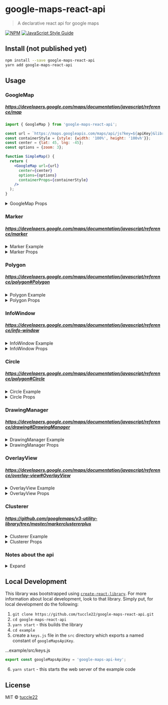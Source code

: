 # google-maps-react-api

> A declarative react api for google maps

[![NPM](https://img.shields.io/npm/v/google-maps-react-api.svg)](https://www.npmjs.com/package/google-maps-react-api) [![JavaScript Style Guide](https://img.shields.io/badge/code_style-standard-brightgreen.svg)](https://standardjs.com)

## Install (not published yet)

```bash
npm install --save google-maps-react-api
yarn add google-maps-react-api
```

## Usage

### GoogleMap
##### https://developers.google.com/maps/documentation/javascript/reference/map

```jsx
import { GoogleMap } from 'google-maps-react-api';

const url = `https://maps.googleapis.com/maps/api/js?key=${apiKey}&libraries=geometry,drawing`;
const containerStyle = {style: {width: '100%', height: '100vh'}};
const center = {lat: 45, lng: -45};
const options = {zoom: 3};

function SimpleMap() {
  return (
    <GoogleMap url={url}
      center={center}
      options={options}
      containerProps={containerStyle}
    />
  );
}
```
<details><summary>GoogleMap Props</summary>

| Name                | Type           | Default Value | Required   |
| ------------------- | -------------- | ------------- | ---------- |
| center              | latLng Obj     |               | Yes        |
| containerProps      | Object         |               | Yes        |
| children            | `google-maps-react-api` components |               | No         |
| options             | [Object](https://developers.google.com/maps/documentation/javascript/reference/map#MapOptions)         |               | zoom property         |
| url                 | String         |               | Yes        |
| EVENTS              |                |               |            |
| onBoundsChanged     | Function       |               | No         |
| onCenterChanged     | Function       |               | No         |
| onClick             | Function       |               | No         |
| onDblClick          | Function       |               | No         |
| onDrag              | Function       |               | No         |
| onDragEnd           | Function       |               | No         |
| onDragStart         | Function       |               | No         |
| onHeadingChanged    | Function       |               | No         |
| onIdle              | Function       |               | No         |
| onMapTypeIdChanged  | Function       |               | No         |
| onMouseMove         | Function       |               | No         |
| onMouseOut          | Function       |               | No         |
| onMouseOver         | Function       |               | No         |
| onProjectionChanged | Function       |               | No         |
| onRightClick        | Function       |               | No         |
| onTilesLoaded       | Function       |               | No         |
| onTiltChanged       | Function       |               | No         |
| onZoomChanged       | Function       |               | No         |
</details>

### Marker
##### https://developers.google.com/maps/documentation/javascript/reference/marker

<details><summary>Marker Example</summary>

```jsx
import { GoogleMap, Marker } from 'google-maps-react-api';

function MapWithMarker() {
  return (
    <GoogleMap {...googleMapProps}>
      <Marker center={{lat: 45, lng: -45}} />
    </GoogleMap>
  );
}
```
</details>
<details><summary>Marker Props</summary>

| Name                | Type           | Default Value | Required  |
| ------------------- | ---------------|---------------| --------- |
| center              | latLng Obj     |               | Yes       |
| children            | `Circle` `InfoWindow` |               | No        |
| options             | [Object](https://developers.google.com/maps/documentation/javascript/reference/marker#MarkerOptions)         |               | Yes       |     
| noRedraw            | Number         |               | No        |
| EVENTS              |                |               |           |
| onClick             | Function       |               | No        |
| onDblClick          | Function       |               | No        |
| onDrag              | Function       |               | No        |
| onDragEnd           | Function       |               | No        |
| onDragStart         | Function       |               | No        |
| onMouseDown         | Function       |               | No        |
| onMouseOut          | Function       |               | No        |
| onMouseOver         | Function       |               | No        |
| onMouseUp           | Function       |               | No        |

</details>


### Polygon
##### https://developers.google.com/maps/documentation/javascript/reference/polygon#Polygon
<details><summary>Polygon Example</summary>

```jsx
import { GoogleMap, Polygon } from 'google-maps-react-api';

const triangleCoords = [
  { lat: 25.774, lng: -80.190 },
  { lat: 18.466, lng: -66.118 },
  { lat: 32.321, lng: -64.757 }
];

const bermudaTriangleOpts = {
  paths: triangleCoords,
  strokeColor: '#FF0000',
  strokeOpacity: 0.8,
  strokeWeight: 3,
  fillColor: '#FF0000',
  fillOpacity: 0.35
};

function MapWithPolygon() {
  return (
    <GoogleMap {...googleMapProps}>
      <Polygon options={bermudaTriangleOpts} />
    </GoogleMap>
  );
}
```
</details>
<details><summary>Polygon Props</summary>

| Name                | Type           | Default Value | Required  |
| ------------------- | ---------------|---------------| --------- |
| children            | `InfoWindow`   |               | No        |
| options             | [Object](https://developers.google.com/maps/documentation/javascript/reference/polygon#PolygonOptions)         |               | Yes       |     
| EVENTS              |                |               |           |
| onClick             | Function       |               | No        |
| onDblClick          | Function       |               | No        |
| onDrag              | Function       |               | No        |
| onDragEnd           | Function       |               | No        |
| onDragStart         | Function       |               | No        |
| onMouseDown         | Function       |               | No        |
| onMouseOut          | Function       |               | No        |
| onMouseOver         | Function       |               | No        |
| onMouseUp           | Function       |               | No        |
</details>

### InfoWindow
##### https://developers.google.com/maps/documentation/javascript/reference/info-window
<details><summary>InfoWindow Example</summary>

#### InfoWindow - center
```jsx
import { GoogleMap, InfoWindow } from 'google-maps-react-api';

function MapWithInfoWindow() {
  return (
    <GoogleMap {...googleMapProps}>
      <InfoWindow center={{lat: 45 lng: -45}}>
        Hello World!
      </InfoWindow>
    </GoogleMap>
  );
}
```

#### InfoWindow - `Marker` || `Polygon`
The `InfoWindow` can be positioned according to either the `Marker` or `Polygon` component. Note: It may be more performant to use a single InfoWindow passing in a `center` or an `anchor` prop if you only need to show one InfoWindow at a time, such while hovering on a marker.
```jsx
import { GoogleMap, InfoWindow, Marker } from 'google-maps-react-api';

function MapWithMarkerAndInfoWindow() {
  return (
    <GoogleMap {...googleMapProps}>
      <Marker {...markerProps}>
        <InfoWindow>
          Hello World!
        </InfoWindow>
      </Marker>
    </GoogleMap>
  );
}
```
</details>
<details><summary>InfoWindow Props</summary>

| Name                | Type           | Default Value | Required  |
| ------------------- | ---------------|---------------| --------- |
| anchor              | `Marker` instance |            | No        |
| center              | latLng Obj     |               | `!anchor` |
| children            | Node           |               | Yes       |
| options             | [Object](https://developers.google.com/maps/documentation/javascript/reference/info-window#InfoWindowOptions)         |               | Yes       |     
| EVENTS              |                |               |           |
</details>

### Circle
##### https://developers.google.com/maps/documentation/javascript/reference/polygon#Circle
<details><summary>Circle Example</summary>

```jsx
import { GoogleMap, Circle } from 'google-maps-react-api';

const options = { radius: 500 };
const center = { lat: 45, lng: -45 };
function MapWithCircle() {
  return (
    <GoogleMap {...googleMapProps}>
      <Circle center={center}
        options={options}
      />
    </GoogleMap>
  );
}
```

#### Circle - `Marker`
```jsx
import { GoogleMap, Marker, Circle } from 'google-maps-react-api';

const options = { radius: 500 };
function MapWithMarkerAndCircle() {
  return (
    <GoogleMap {...googleMapProps}>
      <Marker {...markerProps}>
        <Circle options={options} />
      </Marker>
    </GoogleMap>
  );
}
```
</details>
<details><summary>Circle Props</summary>

| Name                | Type           | Default Value | Required  |
| ------------------- | ---------------|---------------| --------- |
| center              | latLng Obj     |               | Yes       |
| options             | [Object](https://developers.google.com/maps/documentation/javascript/reference/polygon#CircleOptions)         |               | radius property        |     
| EVENTS              |                |               |           |
| onCenterChanged     | Function       |               | No        |
| onClick             | Function       |               | No        |
| onDblClick          | Function       |               | No        |
| onDrag              | Function       |               | No        |
| onDragEnd           | Function       |               | No        |
| onDragStart         | Function       |               | No        |
| onMouseDown         | Function       |               | No        |
| onMouseMove         | Function       |               | No        |
| onMouseOut          | Function       |               | No        |
| onMouseOver         | Function       |               | No        |
| onMouseUp           | Function       |               | No        |
| onRadiusChanged     | Function       |               | No        |
| onRightClick        | Function       |               | No        |

</details>

### DrawingManager
##### https://developers.google.com/maps/documentation/javascript/reference/drawing#DrawingManager
<details><summary>DrawingManager Example</summary>

```jsx
import { GoogleMap, DrawingManager } from 'google-maps-react-api';

function MapWithDrawingManager() {
  return (
    <GoogleMap {...googleMapProps}>
      <DrawingManager />
    </GoogleMap>
  );
}
```
</details>
<details><summary>DrawingManager Props</summary>

| Name                | Type           | Default Value | Required  |
| ------------------- | ---------------|---------------| --------- |
| options             | [Object](https://developers.google.com/maps/documentation/javascript/reference/drawing#DrawingManagerOptions)         |               | No        |     
| EVENTS              |                |               |           |
| onCircleComplete    | Function       |               |           |
| onMarkerComplete    | Function       |               |           |
| onOverlayComplete   | Function       |               |           |
| onPolyLineComplete  | Function       |               |           |
| onPolyLineComplete  | Function       |               |           |
| onRectangleComplete | Function       |               |           |
</details>

### OverlayView
##### https://developers.google.com/maps/documentation/javascript/reference/overlay-view#OverlayView
<details><summary>OverlayView Example</summary>

```jsx
import { GoogleMap, OverlayView } from 'google-maps-react-api';

function MapWithOverlayView() {
  return (
    <GoogleMap {...googleMapProps}>
      <OverlayView center={{lat: 45, lng: -45}}>
        Hello World!
      </OverlayView>
    </GoogleMap>
  );
}
```

#### OverlayView - `Polygon`
```jsx
import { GoogleMap, OverlayView } from 'google-maps-react-api';

function MapWithPolygonAndOverlayView() {
  return (
    <GoogleMap {...googleMapProps}>
      <Polygon {...polygonProps}>
        <OverlayView>
          Hello World!
        </OverlayView>
      </Polygon>
    </GoogleMap>
  );
}
```
</details>
<details><summary>OverlayView Props</summary>

| Name                | Type           | Default Value | Required  |
| ------------------- | ---------------|---------------| --------- |
| center              | latLng Obj     |               | `!Polygon` child |
| children            | Node (single)  |               | Yes       |
| className           | String         |               | No        |
| style               | Object         |               |           |
</details>

### Clusterer
##### https://github.com/googlemaps/v3-utility-library/tree/master/markerclustererplus
<details><summary>Clusterer Example</summary>

For performance reasons, when a `Circle` is a child of a `Marker` and that `Marker` is a child of a `Clusterer`, the `Circle` is removed from the map when its `Marker` is clustered.
```jsx
import { GoogleMap, Marker, Clusterer } from 'google-maps-react-api';

const markers = Array(1000).fill(0).map((_, i) => {
  const lat = Math.random() * 360 - 180;
  const lng = Math.random() * 360 - 180;
  return ({ key: i, center: { lat, lng } });
});

function MapWithClusteringMarkers() {
  return (
    <GoogleMap {...googleMapProps}>
      <Clusterer>
        { markers.map(m =>
          <Marker {...m} />
        )}
      </Clusterer>
    </GoogleMap>
  )
}
```
</details>
<details><summary>Clusterer Props</summary>

| Name                | Type           | Default Value | Required  |
| ------------------- | ---------------|---------------| --------- |
| children            | `Marker[]`     |               | Yes       |
| averageCenter       | String         | `false`       | No        |
| batchSize           | Number         |               | No        |
| batchSizeIE         | Number         |               | No        |
| calculator          | Function       |               | No        |
| clusterClass        | String         |               | No        |
| enableRetinaIcons   | Boolean        | `false`       | No        |
| gridSize            | Number         | `60`          | No        |
| ignoreHidden        | Boolean        | `false`       | No        |
| imageExtension      | String         |               | No        |
| imagePath           | String         |               | No        |
| imageSizes          | Array          |               | No        |
| maxZoom             | Number         |               | No        |
| minimumClusterSize  | Number         | `2`           | No        |
| styles              | Array          |               | No        |
| title               | String         |               | No        |
| zoomOnClick         | Boolean        |               | No        |
</details>

### Notes about the api
<details><summary>Expand</summary>

#### center - `{ lat: number, lng: number }`
All components that are positioned on the map accept this prop.

#### options - `{ ...object }`
Although the `google.maps` v3 api allows setting individual properties on its objects, it also allows these same (as far as I've seen) properties to be set with the `setOptions` function. This library simplifies those options by only allowing the latter.

#### events
Along with any `event` passed back from the google maps v3 api, a reference to the underlying `google.maps` object is returned. This is the hook that handles the events:
```js
function useMapListener(mapObj, func, event) {
  useEffect(() => {
    if (mapObj && func) {
      const enhancedFunc = (...e) => func(...e, mapObj)
      const listener = mapObj.addListener(event, enhancedFunc)
      return () => window.google.maps.event.removeListener(listener)
    }
  }, [mapObj, func, event])
}
```
</details>

## Local Development

This library was bootstrapped using [`create-react-library`](https://github.com/transitive-bullshit/create-react-library). For more information about local development, look to that library. Simply put, for local development do the following:
1. `git clone https://github.com/tuccle22/google-maps-react-api.git`
2. `cd google-maps-react-api`
3. `yarn start` - this builds the library
4. `cd example`
5. create a `keys.js` file in the `src` directory which exports a named constant of `googleMapsApiKey`.

...example/src/keys.js
```jsx
export const googleMapsApiKey = 'google-maps-api-key';
```
6. `yarn start` - this starts the web server of the example code

## License

MIT © [tuccle22](https://github.com/tuccle22)
